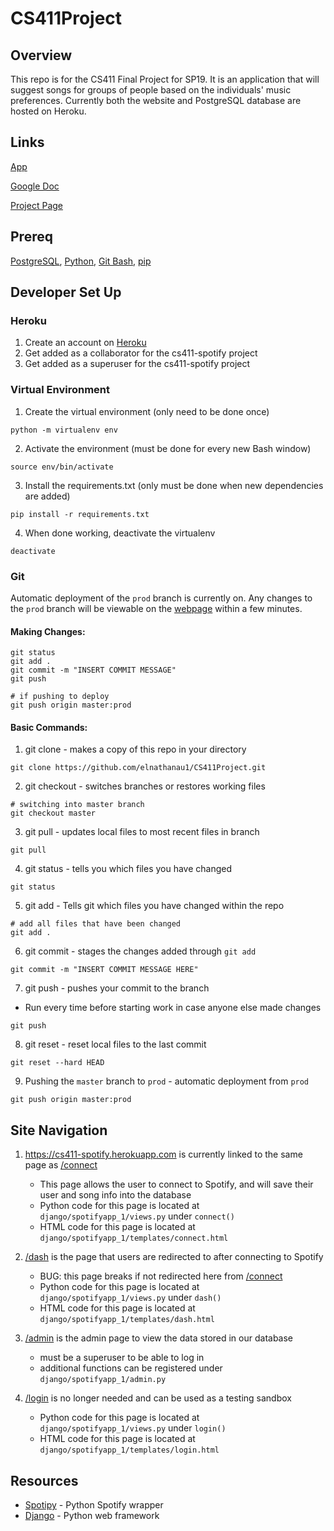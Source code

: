 # CS411Project
## Overview
This repo is for the CS411 Final Project for SP19. It is an application that will suggest songs for groups of people based on the individuals' music preferences. Currently both the website and PostgreSQL database are hosted on Heroku.

## Links
[App](https://cs411-spotify.herokuapp.com)

[Google Doc](https://docs.google.com/document/d/1FZgSn6VcPV9DvcemfN2ge1MxUPTuL0UNmxrsfGNsPt0/edit)

[Project Page](https://wiki.illinois.edu/wiki/display/CS411SP19/temp1)

## Prereq
[PostgreSQL](https://www.postgresql.org/download/), [Python](https://www.python.org/downloads/), [Git Bash](https://git-scm.com/downloads), [pip](https://pip.pypa.io/en/stable/installing/)

## Developer Set Up

### Heroku
1. Create an account on [Heroku](https://heroku.com)
2. Get added as a collaborator for the cs411-spotify project
3. Get added as a superuser for the cs411-spotify project

### Virtual Environment
1. Create the virtual environment (only need to be done once)

```
python -m virtualenv env
```

2. Activate the environment (must be done for every new Bash window)

```
source env/bin/activate
```

3. Install the requirements.txt (only must be done when new dependencies are added)

```
pip install -r requirements.txt
```

4. When done working, deactivate the virtualenv

```
deactivate
```

### Git
Automatic deployment of the ```prod``` branch is currently on. Any changes to the ```prod``` branch will be viewable on the [webpage](https://https://cs411-spotify.herokuapp.com) within a few minutes.

#### Making Changes:
```
git status
git add .
git commit -m "INSERT COMMIT MESSAGE"
git push

# if pushing to deploy
git push origin master:prod
```

#### Basic Commands:
1. git clone - makes a copy of this repo in your directory

```
git clone https://github.com/elnathanau1/CS411Project.git
```

2. git checkout - switches branches or restores working files

```
# switching into master branch
git checkout master
```

3. git pull - updates local files to most recent files in branch

```
git pull
```

4. git status - tells you which files you have changed

```
git status
```

5. git add - Tells git which files you have changed within the repo

```
# add all files that have been changed
git add .
```

6. git commit - stages the changes added through ```git add```

```
git commit -m "INSERT COMMIT MESSAGE HERE"
```

7. git push - pushes your commit to the branch
  - Run every time before starting work in case anyone else made changes

```
git push
```

8. git reset - reset local files to the last commit

```
git reset --hard HEAD
```

9. Pushing the ```master``` branch to ```prod``` - automatic deployment from ```prod```

```
git push origin master:prod
```

## Site Navigation
1. https://cs411-spotify.herokuapp.com is currently linked to the same page as [/connect](https://cs411-spotify.herokuapp.com/connect/)
    - This page allows the user to connect to Spotify, and will save their user and song info into the database
    - Python code for this page is located at ```django/spotifyapp_1/views.py``` under ```connect()```
    - HTML code for this page is located at ```django/spotifyapp_1/templates/connect.html```

2. [/dash](https://cs411-spotify.herokuapp.com/dash) is the page that users are redirected to after connecting to Spotify
    - BUG: this page breaks if not redirected here from [/connect](https://cs411-spotify.herokuapp.com/connect/)
    - Python code for this page is located at ```django/spotifyapp_1/views.py``` under ```dash()```
    - HTML code for this page is located at ```django/spotifyapp_1/templates/dash.html```

3. [/admin](https://cs411-spotify.herokuapp.com/admin) is the admin page to view the data stored in our database
    - must be a superuser to be able to log in
    - additional functions can be registered under ```django/spotifyapp_1/admin.py```

4. [/login](https://cs411-spotify.herokuapp.com/login) is no longer needed and can be used as a testing sandbox
    - Python code for this page is located at ```django/spotifyapp_1/views.py``` under ```login()```
    - HTML code for this page is located at ```django/spotifyapp_1/templates/login.html```

## Resources
- [Spotipy](https://spotipy.readthedocs.io/en/latest/#) - Python Spotify wrapper
- [Django](https://docs.djangoproject.com/en/2.1/) - Python web framework
